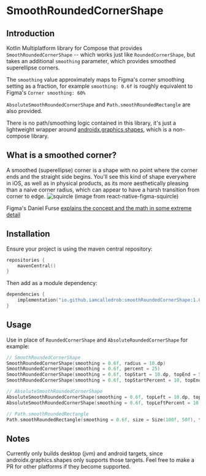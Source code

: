 # SmoothRoundedCornerShape

## Introduction
Kotlin Multiplatform library for Compose that provides `SmoothRoundedCornerShape` -- which works just like
`RoundedCornerShape`, but takes an additional `smoothing` parameter, which provides smoothed superellipse corners.

The `smoothing` value approximately maps to Figma's corner smoothing setting as a fraction, for example
`smoothing: 0.6f` is roughly equivalent to Figma's `Corner smoothing: 60%`

`AbsoluteSmoothRoundedCornerShape` and `Path.smoothRoundedRectangle` are also provided.

There is no path/smoothing logic contained in this library, it's just a lightweight wrapper around
[androidx.graphics.shapes](https://developer.android.com/reference/kotlin/androidx/graphics/shapes/package-summary), which is a non-compose library.

## What is a smoothed corner?
A smoothed (superellipse) corner is a shape with no point where the corner ends and the straight side begins.
You'll see this kind of shape everywhere in iOS, as well as in physical products, as its more aesthetically
pleasing than a naive corner radius, which can appear to have a harsh transition from corner to edge.
![squircle](https://raw.githubusercontent.com/phamfoo/react-native-figma-squircle/b0c25e42c3d1f9e776ce3e315b8e33f7438ff803/demo.png)
(image from react-native-figma-squircle)

Figma's Daniel Furse [explains the concept and the math in some extreme detail](https://www.figma.com/blog/desperately-seeking-squircles/)



## Installation
Ensure your project is using the maven central repository:
```kotlin
repositories {
    mavenCentral()
}
```

Then add as a module dependency:
```kotlin
dependencies {
    implementation("io.github.iamcalledrob:smoothRoundedCornerShape:1.0.4")
}
```

## Usage
Use in place of `RoundedCornerShape` and `AbsoluteRoundedCornerShape` for example:
```kotlin
// SmoothRoundedCornerShape
SmoothRoundedCornerShape(smoothing = 0.6f, radius = 10.dp)
SmoothRoundedCornerShape(smoothing = 0.6f, percent = 25)
SmoothRoundedCornerShape(smoothing = 0.6f, topStart = 10.dp, topEnd = 5.dp, bottomEnd = 0.dp, bottomStart = 20.dp)
SmoothRoundedCornerShape(smoothing = 0.6f, topStartPercent = 10, topEndPercent = 5, bottomEndPercent = 0, bottomStartPercent = 20)

// AbsoluteSmoothRoundedCornerShape
AbsoluteSmoothRoundedCornerShape(smoothing = 0.6f, topLeft = 10.dp, topRight = 5.dp, bottomRight = 0.dp, bottomLeft = 20.dp)
AbsoluteSmoothRoundedCornerShape(smoothing = 0.6f, topLeftPercent = 10, topRightPercent = 5, bottomRightPercent = 0, bottomLeftPercent = 20)

// Path.smoothRoundedRectangle
Path.smoothRoundedRectangle(smoothing = 0.6f, size = Size(100f, 50f), topLeft = 10f, topRight = 5f, bottomRight = 0f, bottomLeft = 20f)
```


## Notes
Currently only builds desktop (jvm) and android targets, since androidx.graphics.shapes only supports those targets.
Feel free to make a PR for other platforms if they become supported.